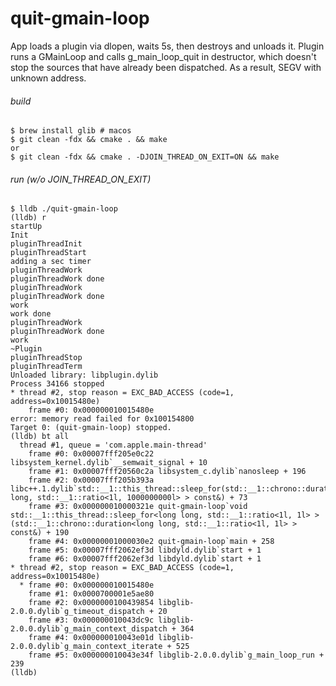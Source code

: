 # quit-gmain-loop

App loads a plugin via dlopen, waits 5s, then destroys and unloads it.
Plugin runs a GMainLoop and calls g_main_loop_quit in destructor, which doesn't stop the sources that have already been dispatched.
As a result, SEGV with unknown address.

###### build

```shell script
$ brew install glib # macos
$ git clean -fdx && cmake . && make
or
$ git clean -fdx && cmake . -DJOIN_THREAD_ON_EXIT=ON && make
```

###### run (w/o JOIN_THREAD_ON_EXIT)

```shell script
$ lldb ./quit-gmain-loop
(lldb) r
startUp
Init
pluginThreadInit
pluginThreadStart
adding a sec timer
pluginThreadWork
pluginThreadWork done
pluginThreadWork
pluginThreadWork done
work
work done
pluginThreadWork
pluginThreadWork done
work
~Plugin
pluginThreadStop
pluginThreadTerm
Unloaded library: libplugin.dylib
Process 34166 stopped
* thread #2, stop reason = EXC_BAD_ACCESS (code=1, address=0x10015480e)
    frame #0: 0x000000010015480e
error: memory read failed for 0x100154800
Target 0: (quit-gmain-loop) stopped.
(lldb) bt all
  thread #1, queue = 'com.apple.main-thread'
    frame #0: 0x00007fff205e0c22 libsystem_kernel.dylib`__semwait_signal + 10
    frame #1: 0x00007fff20560c2a libsystem_c.dylib`nanosleep + 196
    frame #2: 0x00007fff205b393a libc++.1.dylib`std::__1::this_thread::sleep_for(std::__1::chrono::duration<long long, std::__1::ratio<1l, 1000000000l> > const&) + 73
    frame #3: 0x000000010000321e quit-gmain-loop`void std::__1::this_thread::sleep_for<long long, std::__1::ratio<1l, 1l> >(std::__1::chrono::duration<long long, std::__1::ratio<1l, 1l> > const&) + 190
    frame #4: 0x00000001000030e2 quit-gmain-loop`main + 258
    frame #5: 0x00007fff2062ef3d libdyld.dylib`start + 1
    frame #6: 0x00007fff2062ef3d libdyld.dylib`start + 1
* thread #2, stop reason = EXC_BAD_ACCESS (code=1, address=0x10015480e)
  * frame #0: 0x000000010015480e
    frame #1: 0x0000700001e5ae80
    frame #2: 0x0000000100439854 libglib-2.0.0.dylib`g_timeout_dispatch + 20
    frame #3: 0x000000010043dc9c libglib-2.0.0.dylib`g_main_context_dispatch + 364
    frame #4: 0x000000010043e01d libglib-2.0.0.dylib`g_main_context_iterate + 525
    frame #5: 0x000000010043e34f libglib-2.0.0.dylib`g_main_loop_run + 239
(lldb) 
```
